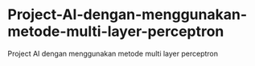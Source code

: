 # Project-AI-dengan-menggunakan-metode-multi-layer-perceptron
Project AI dengan menggunakan metode multi layer perceptron
